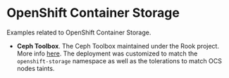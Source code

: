 # OpenShift Container Storage

Examples related to OpenShift Container Storage.

- **Ceph Toolbox**. The Ceph Toolbox maintained under the Rook project. More info
  [here](lhttps://github.com/rook/rook/blob/master/Documentation/ceph-toolbox.md).
  The deployment was customized to match the `openshift-storage` namespace as 
  well as the tolerations to match OCS nodes taints.
